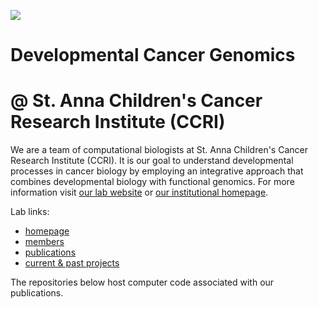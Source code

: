 ![](https://cancerbits.github.io/images/logo.png)

# Developmental Cancer Genomics 
# @ St. Anna Children's Cancer Research Institute (CCRI)

We are a team of computational biologists at St. Anna Children's Cancer Research Institute (CCRI). It is our goal to understand developmental processes in cancer biology by employing an integrative approach that combines developmental biology with functional genomics. For more information visit [our lab website](https://cancerbits.github.io/) or [our institutional homepage](https://ccri.at/research-group/florian-halbritter-group/).

Lab links:
* [homepage](https://cancerbits.github.io/)
* [members](https://cancerbits.github.io/people.html)
* [publications](https://cancerbits.github.io/pubs.html)
* [current &amp; past projects](https://cancerbits.github.io/research.html)

The repositories below host computer code associated with our publications.

